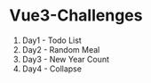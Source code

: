 # Vue3-Challenges

1. Day1 - Todo List
2. Day2 - Random Meal
3. Day3 - New Year Count
4. Day4 - Collapse